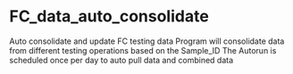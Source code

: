 # FC_data_auto_consolidate
Auto consolidate and update FC testing data
Program will consolidate data from different testing operations based on the Sample_ID
The Autorun is scheduled once per day to auto pull data and combined data
